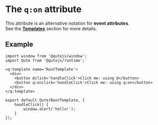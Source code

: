 # The `q:on` attribute

This attribute is an alternative notation for **event attributes**.  \
See the **[Templates](#/model/templates)** section for more details.

## Example

```jsq
import window from '@qutejs/window';
import Qute from '@qutejs/runtime';

<q:template name='RootTemplate'>
  <div>
    <button @click='handleClick'>Click me: using @</button>
    <button q:onclick='handleClick'>Click me: using q:on</button>
  </div>
</q:template>

export default Qute(RootTemplate, {
	handleClick() {
		window.alert('hello!');
	}
});
```
